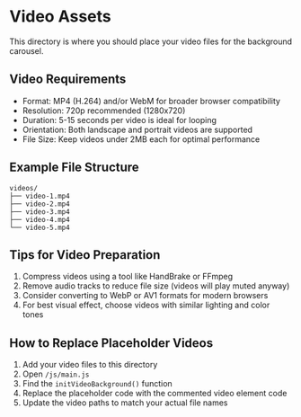 # Video Assets

This directory is where you should place your video files for the background carousel.

## Video Requirements

- Format: MP4 (H.264) and/or WebM for broader browser compatibility
- Resolution: 720p recommended (1280x720)
- Duration: 5-15 seconds per video is ideal for looping
- Orientation: Both landscape and portrait videos are supported
- File Size: Keep videos under 2MB each for optimal performance

## Example File Structure

```
videos/
├── video-1.mp4
├── video-2.mp4
├── video-3.mp4
├── video-4.mp4
└── video-5.mp4
```

## Tips for Video Preparation

1. Compress videos using a tool like HandBrake or FFmpeg
2. Remove audio tracks to reduce file size (videos will play muted anyway)
3. Consider converting to WebP or AV1 formats for modern browsers
4. For best visual effect, choose videos with similar lighting and color tones

## How to Replace Placeholder Videos

1. Add your video files to this directory
2. Open `/js/main.js` 
3. Find the `initVideoBackground()` function
4. Replace the placeholder code with the commented video element code
5. Update the video paths to match your actual file names